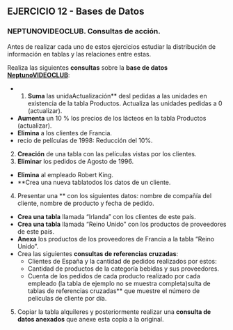 ## EJERCICIO 12 - Bases de Datos


### NEPTUNOVIDEOCLUB. Consultas de acción.

Antes de realizar cada uno de estos ejercicios estudiar la distribución de información en tablas y las relaciones entre estas.

Realiza las siguientes **consultas** sobre la **base de datos [NeptunoVIDEOCLUB](http://descargas.teformas.com/Archivos%20Teformas/NEPTUNOVIDEOCLUB.accdb)**:

- 1.  **Suma** las unidaActualización** desl pedidas a las unidades en existencia de la tabla Productos. Actualiza las unidades pedidas a 0 (actualizar).
-   **Aumenta** un 10 % los precios de los lácteos en la tabla Productos (actualizar).
-   **Elimina** a los clientes de Francia.
- recio de películas de 1998: Reducción del 10%.
2.  **Creación** de una tabla con las películas vistas por los clientes.
3.  **Eliminar** los pedidos de Agosto de 1996.
-   **Elimina** al empleado Robert King.
-   **Crea una nueva tablatodos los datos de un cliente.
4.  Presentar una ** con los siguientes datos: nombre de compañía del cliente, nombre de producto y fecha de pedido.
-   **Crea una tabla** llamada “Irlanda” con los clientes de este país.
-   **Crea una tabla** llamada “Reino Unido” con los productos de proveedores de este país.
-   **Anexa** los productos de los proveedores de Francia a la tabla “Reino Unido”.
-   Crea las siguientes **consultas de referencias cruzadas**:
    -   Clientes de España y la cantidad de pedidos realizados por estos:
    -   Cantidad de productos de la categoría bebidas y sus proveedores.
    -   Cuenta de los pedidos de cada producto realizado por cada empleado (la tabla de ejemplo no se muestra completa)sulta de tablas de referencias cruzadas** que muestre el número de películas de cliente por día.
5.  Copiar la tabla alquileres y posteriormente realizar una **consulta de datos anexados** que anexe esta copia a la original.
<!--stackedit_data:
eyJoaXN0b3J5IjpbMTM1NjEyMDM4OSwzNjUzNTkyMTddfQ==
-->
